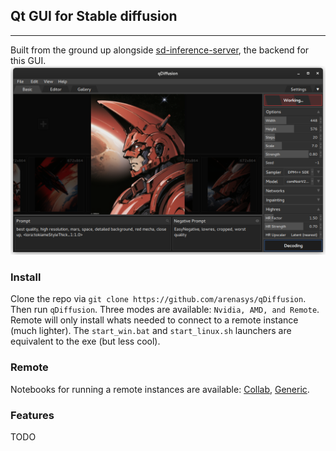 ## Qt GUI for Stable diffusion
--------
Built from the ground up alongside [sd-inference-server](https://github.com/arenasys/sd-inference-server), the backend for this GUI.
![example](https://github.com/arenasys/qDiffusion/raw/master/screenshot.png)

### Install
Clone the repo via `git clone https://github.com/arenasys/qDiffusion`. Then run `qDiffusion`. Three modes are available: `Nvidia, AMD, and Remote`. Remote will only install whats needed to connect to a remote instance (much lighter). The `start_win.bat` and `start_linux.sh` launchers are equivalent to the exe (but less cool).

### Remote
Notebooks for running a remote instances are available: [Collab](https://colab.research.google.com/github/arenasys/qDiffusion/blob/master/remote_cached.ipynb), [Generic](https://github.com/arenasys/qDiffusion/blob/master/remote.ipynb).

### Features
TODO